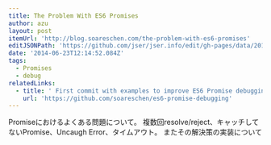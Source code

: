 ```yaml
---
title: The Problem With ES6 Promises
author: azu
layout: post
itemUrl: 'http://blog.soareschen.com/the-problem-with-es6-promises'
editJSONPath: 'https://github.com/jser/jser.info/edit/gh-pages/data/2014/06/index.json'
date: '2014-06-23T12:14:52.084Z'
tags:
  - Promises
  - debug
relatedLinks:
  - title: ' First commit with examples to improve ES6 Promise debugging. 10 days ago '
    url: 'https://github.com/soareschen/es6-promise-debugging'
---
```

Promiseにおけるよくある問題について。
複数回resolve/reject、キャッチしてないPromise、Uncaugh Error、タイムアウト。
またその解決策の実装について
